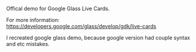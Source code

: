 Offical demo for Google Glass Live Cards.

For more information: https://developers.google.com/glass/develop/gdk/live-cards

I recreated google glass demo, because google version had couple syntax and etc mistakes. 
